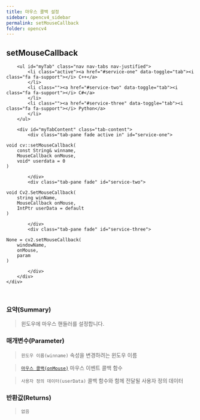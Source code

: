 ```yaml
---
title: 마우스 콜백 설정
sidebar: opencv4_sidebar
permalink: setMouseCallback
folder: opencv4
---
```


<div class="row">
    <div class="col-lg-12">
        <h2 class="page-header">setMouseCallback</h2>
    </div>
    <div class="col-lg-12">

        <ul id="myTab" class="nav nav-tabs nav-justified">
            <li class="active"><a href="#service-one" data-toggle="tab"><i class="fa fa-support"></i> C++</a>
            </li>
            <li class=""><a href="#service-two" data-toggle="tab"><i class="fa fa-support"></i> C#</a>
            </li>
            <li class=""><a href="#service-three" data-toggle="tab"><i class="fa fa-support"></i> Python</a>
            </li>
        </ul>

        <div id="myTabContent" class="tab-content">
            <div class="tab-pane fade active in" id="service-one">
<pre class="prettyprint"><code class="language-cpp">void cv::setMouseCallback(
    const String& winname,
    MouseCallback onMouse,
    void* userdata = 0 
)</code></pre>
            </div>
            <div class="tab-pane fade" id="service-two">
<pre class="prettyprint"><code class="language-cs">void Cv2.SetMouseCallback(
    string winName,
    MouseCallback onMouse,
    IntPtr userData = default
)</code></pre>
            </div>
            <div class="tab-pane fade" id="service-three">
<pre class="prettyprint"><code class="language-py">None = cv2.setMouseCallback(
    windowName,
    onMouse,
    param
)</code></pre>
            </div>
        </div>
    </div>
</div>

<br>

### 요약(Summary)

> 윈도우에 마우스 핸들러를 설정합니다.

### 매개변수(Parameter)

> `윈도우 이름(winname)` 속성을 변경하려는 윈도우 이름

> [`마우스 콜백(onMouse)`](MouseCallback) 마우스 이벤트 콜백 함수

> `사용자 정의 데이터(userData)` 콜백 함수와 함께 전달될 사용자 정의 데이터

### 반환값(Returns)

> `없음`